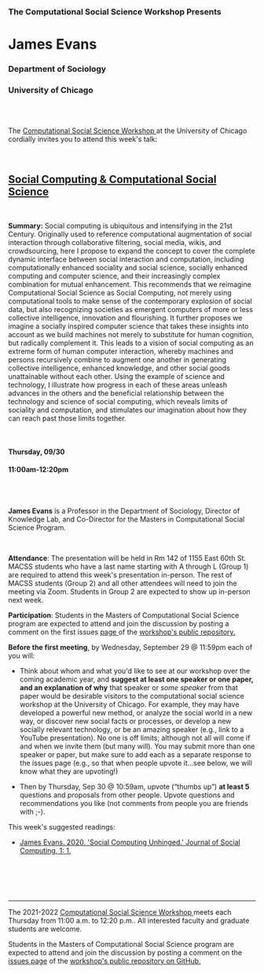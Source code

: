 <h3 class=pfblock-header> The Computational Social Science Workshop Presents </h3>

<h1 class=pfblock-header3> James Evans</h1>
<h3 class=pfblock-header3> Department of Sociology </h3>
<h3 class=pfblock-header3> University of Chicago </h3>

<br><br>



<p class=pfblock-header3>The <a href="https://macss.uchicago.edu/content/computation-workshop"> Computational Social Science Workshop </a> at the University of Chicago cordially invites you to attend this week's talk:</p>



<br>

<div class=pfblock-header3>
<h2 class=pfblock-header>
  <a href=https://github.com/uchicago-computation-workshop/Fall2021/tree/master/fall2021mixer> Social Computing & Computational Social Science </a>
</h2>

<br>
</div>



<p class=footertext2>

**Summary:** Social computing is ubiquitous and intensifying in the 21st Century. Originally used to reference computational augmentation of social interaction through collaborative filtering, social media, wikis, and crowdsourcing, here I propose to expand the concept to cover the complete dynamic interface between social interaction and computation, including computationally enhanced sociality and social science, socially enhanced computing and computer science, and their increasingly complex combination for mutual enhancement. This recommends that we reimagine Computational Social Science as Social Computing, not merely using computational tools to make sense of the contemporary explosion of social data, but also recognizing societies as emergent computers of more or less collective intelligence, innovation and flourishing. It further proposes we imagine a socially inspired computer science that takes these insights into account as we build machines not merely to substitute for human cognition, but radically complement it. This leads to a vision of social computing as an extreme form of human computer interaction, whereby machines and persons recursively combine to augment one another in generating collective intelligence, enhanced knowledge, and other social goods unattainable without each other. Using the example of science and technology, I illustrate how progress in each of these areas unleash advances in the others and the beneficial relationship between the technology and science of social computing, which reveals limits of sociality and computation, and stimulates our imagination about how they can reach past those limits together.


</p>

<br>

<h4 class=pfblock-header3> Thursday, 09/30 </h4>
<h4 class=pfblock-header3> 11:00am-12:20pm </h4>

<br><br>

<p class=footertext2>

**James Evans** is a Professor in the Department of Sociology, Director of Knowledge Lab, and Co-Director for the Masters in Computational Social Science Program.
</p>

<br>

<p class=footertext2>

**Attendance**: The presentation will be held in Rm 142 of 1155 East 60th St. MACSS students who have a last name starting with A through L (Group 1) are required to attend this week's presentation in-person. The rest of MACSS students (Group 2) and all other attendees will need to join the meeting via Zoom. Students in Group 2 are expected to show up in-person next week. 
</p>

<p class=footertext2>

**Participation**: Students in the Masters of Computational Social Science program are expected to attend and join the discussion by posting a comment on the first issues <a href= "https://github.com/uchicago-computation-workshop/Fall2021/issues/1"> page </a> of the <a href="https://github.com/uchicago-computation-workshop"> workshop's public repository.</a>

<p class=footertext2>

**Before the first meeting**, by Wednesday, September 29 @ 11:59pm each of you will:

- Think about whom and what you'd like to see at our workshop over the coming academic year, and **suggest at least one speaker or one paper, and an explanation of why** that speaker or *some speaker* from that paper would be desirable visitors to the computational social science workshop at the University of Chicago. For example, they may have developed a powerful new method, or analyze the social world in a new way, or discover new social facts or processes, or develop a new socially relevant technology, or be an amazing speaker (e.g., link to a YouTube presentation). No one is off limits; although not all will come if and when we invite them (but many will). You may submit more than one speaker or paper, but make sure to add each as a separate response to the issues page (e.g., so that when people upvote it...see below, we will know what they are upvoting!) 

- Then by Thursday, Sep 30 @ 10:59am, upvote (“thumbs up”) **at least 5** questions and proposals from other people. Upvote questions and recommendations you like (not comments from people you are friends with ;-). 
</p>



This week's suggested readings:

- [James Evans. 2020. 'Social Computing Unhinged.' Journal of Social Computing, 1: 1.](https://ieeexplore.ieee.org/document/9241509)


<br>

<br><br>

---

<p class=footertext> The 2021-2022 <a href="https://macss.uchicago.edu/content/computation-workshop"> Computational Social Science Workshop </a> meets each Thursday from 11:00 a.m. to 12:20 p.m.. All interested faculty and graduate students are welcome.</p>



<p class=footertext>Students in the Masters of Computational Social Science program are expected to attend and join the discussion by posting a comment on the <a href=https://github.com/uchicago-computation-workshop/Fall2021/issues/1>issues page</a> of the <a href=https://github.com/uchicago-computation-workshop/Fall2021/tree/master/fall2021mixer>workshop's public repository on GitHub.</a></p>
